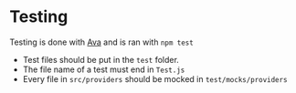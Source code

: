 # Testing

Testing is done with [Ava](https://github.com/aws/aws-sdk-js) and is ran with `npm test`

* Test files should be put in the `test` folder.
* The file name of a test must end in `Test.js`
* Every file in `src/providers` should be mocked in `test/mocks/providers`
